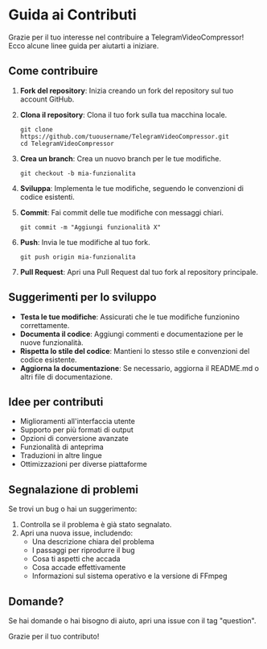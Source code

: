 # Guida ai Contributi

Grazie per il tuo interesse nel contribuire a TelegramVideoCompressor! Ecco alcune linee guida per aiutarti a iniziare.

## Come contribuire

1. **Fork del repository**: Inizia creando un fork del repository sul tuo account GitHub.

2. **Clona il repository**: Clona il tuo fork sulla tua macchina locale.
   ```
   git clone https://github.com/tuousername/TelegramVideoCompressor.git
   cd TelegramVideoCompressor
   ```

3. **Crea un branch**: Crea un nuovo branch per le tue modifiche.
   ```
   git checkout -b mia-funzionalita
   ```

4. **Sviluppa**: Implementa le tue modifiche, seguendo le convenzioni di codice esistenti.

5. **Commit**: Fai commit delle tue modifiche con messaggi chiari.
   ```
   git commit -m "Aggiungi funzionalità X"
   ```

6. **Push**: Invia le tue modifiche al tuo fork.
   ```
   git push origin mia-funzionalita
   ```

7. **Pull Request**: Apri una Pull Request dal tuo fork al repository principale.

## Suggerimenti per lo sviluppo

- **Testa le tue modifiche**: Assicurati che le tue modifiche funzionino correttamente.
- **Documenta il codice**: Aggiungi commenti e documentazione per le nuove funzionalità.
- **Rispetta lo stile del codice**: Mantieni lo stesso stile e convenzioni del codice esistente.
- **Aggiorna la documentazione**: Se necessario, aggiorna il README.md o altri file di documentazione.

## Idee per contributi

- Miglioramenti all'interfaccia utente
- Supporto per più formati di output
- Opzioni di conversione avanzate
- Funzionalità di anteprima
- Traduzioni in altre lingue
- Ottimizzazioni per diverse piattaforme

## Segnalazione di problemi

Se trovi un bug o hai un suggerimento:

1. Controlla se il problema è già stato segnalato.
2. Apri una nuova issue, includendo:
   - Una descrizione chiara del problema
   - I passaggi per riprodurre il bug
   - Cosa ti aspetti che accada
   - Cosa accade effettivamente
   - Informazioni sul sistema operativo e la versione di FFmpeg

## Domande?

Se hai domande o hai bisogno di aiuto, apri una issue con il tag "question".

Grazie per il tuo contributo!
